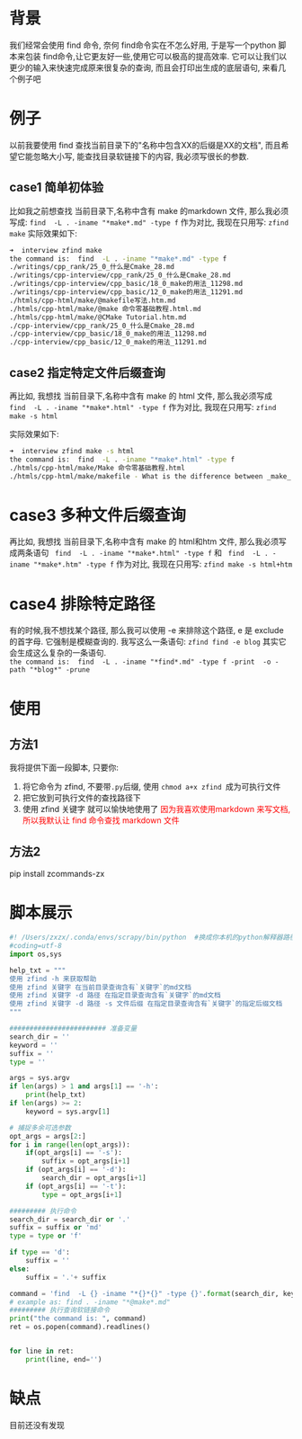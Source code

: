 [^_^]:
    名称: 小发明系列-zfind

# 背景
我们经常会使用 find 命令,  奈何 find命令实在不怎么好用, 于是写一个python 脚本来包装 find命令,让它更友好一些,使用它可以极高的提高效率.
它可以让我们以更少的输入来快速完成原来很复杂的查询, 而且会打印出生成的底层语句, 来看几个例子吧


# 例子
以前我要使用 find 查找当前目录下的"名称中包含XX的后缀是XX的文档", 而且希望它能忽略大小写, 能查找目录软链接下的内容, 我必须写很长的参数.  

## case1 简单初体验
比如我之前想查找 当前目录下,名称中含有 make 的markdown 文件, 那么我必须写成:
`find  -L . -iname "*make*.md" -type f`
作为对比, 我现在只用写: `zfind make`
实际效果如下:
```bash
➜  interview zfind make
the command is:  find  -L . -iname "*make*.md" -type f
./writings/cpp_rank/25_0_什么是Cmake_28.md
./writings/cpp-interview/cpp_rank/25_0_什么是Cmake_28.md
./writings/cpp-interview/cpp_basic/18_0_make的用法_11298.md
./writings/cpp-interview/cpp_basic/12_0_make的用法_11291.md
./htmls/cpp-html/make/@makefile写法.htm.md
./htmls/cpp-html/make/@make 命令零基础教程.html.md
./htmls/cpp-html/make/@CMake Tutorial.htm.md
./cpp-interview/cpp_rank/25_0_什么是Cmake_28.md
./cpp-interview/cpp_basic/18_0_make的用法_11298.md
./cpp-interview/cpp_basic/12_0_make的用法_11291.md
```

## case2 指定特定文件后缀查询
再比如, 我想找 当前目录下,名称中含有 make 的 html 文件, 那么我必须写成
` find  -L . -iname "*make*.html" -type f`
作为对比, 我现在只用写: `zfind make -s html`

实际效果如下:
```bash
➜  interview zfind make -s html
the command is:  find  -L . -iname "*make*.html" -type f
./htmls/cpp-html/make/Make 命令零基础教程.html
./htmls/cpp-html/make/makefile - What is the difference between _make_ and _make all__ - Stack Overflow.html
```
# case3 多种文件后缀查询
再比如, 我想找 当前目录下,名称中含有 make 的 html和htm 文件, 那么我必须写成两条语句
` find  -L . -iname "*make*.html" -type f` 和 ` find  -L . -iname "*make*.htm" -type f`
作为对比, 我现在只用写: `zfind make -s html+htm`

# case4 排除特定路径
有的时候,我不想找某个路径, 那么我可以使用 -e 来排除这个路径, e 是 exclude 的首字母. 它强制是模糊查询的.
我写这么一条语句: `zfind find -e blog`
其实它会生成这么复杂的一条语句.  
`the command is:  find  -L . -iname "*find*.md" -type f -print  -o -path "*blog*" -prune`

# 使用
## 方法1
我将提供下面一段脚本, 只要你:
1. 将它命令为 zfind, 不要带`.py`后缀, 使用 `chmod a+x zfind `成为可执行文件
2. 把它放到可执行文件的查找路径下
3. 使用 zfind 关键字 就可以愉快地使用了
<font color=red>因为我喜欢使用markdown 来写文档, 所以我默认让 find 命令查找 markdown 文件</font>

## 方法2
pip install zcommands-zx

# 脚本展示
```python
#! /Users/zxzx/.conda/envs/scrapy/bin/python  #换成你本机的python解释器路径
#coding=utf-8
import os,sys

help_txt = """
使用 zfind -h 来获取帮助
使用 zfind 关键字 在当前目录查询含有`关键字`的md文档
使用 zfind 关键字 -d 路径 在指定目录查询含有`关键字`的md文档
使用 zfind 关键字 -d 路径 -s 文件后缀 在指定目录查询含有`关键字`的指定后缀文档
"""

######################## 准备变量
search_dir = ''
keyword = ''
suffix = ''
type = ''

args = sys.argv
if len(args) > 1 and args[1] == '-h':
    print(help_txt)
if len(args) >= 2:
    keyword = sys.argv[1]

# 捕捉多余可选参数
opt_args = args[2:]
for i in range(len(opt_args)):
    if(opt_args[i] == '-s'):
        suffix = opt_args[i+1]
    if (opt_args[i] == '-d'):
        search_dir = opt_args[i+1]
    if (opt_args[i] == '-t'):
        type = opt_args[i+1]

######### 执行命令
search_dir = search_dir or '.'
suffix = suffix or 'md'
type = type or 'f'

if type == 'd':
    suffix = ''
else:
    suffix = '.'+ suffix

command = 'find  -L {} -iname "*{}*{}" -type {}'.format(search_dir, keyword, suffix, type)
# example as: find . -iname "*@make*.md"
######### 执行查询软链接命令
print("the command is: ", command)
ret = os.popen(command).readlines()


for line in ret:
    print(line, end='')

```


# 缺点
目前还没有发现


